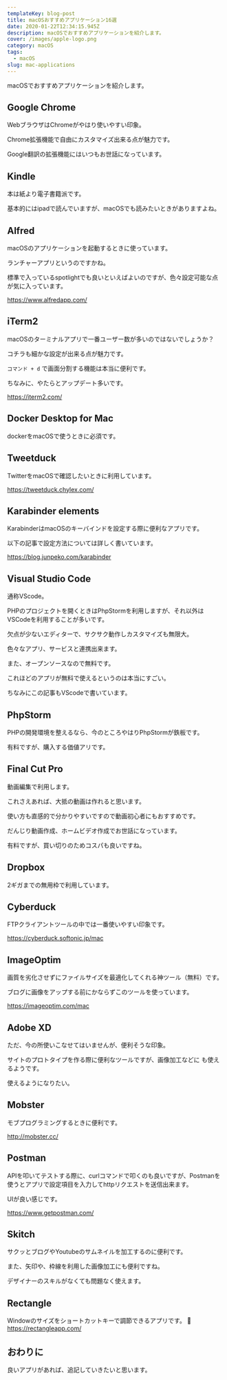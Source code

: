 ```yaml
---
templateKey: blog-post
title: macOSおすすめアプリケーション16選
date: 2020-01-22T12:34:15.945Z
description: macOSでおすすめアプリケーションを紹介します。
cover: /images/apple-logo.png
category: macOS
tags:
  - macOS
slug: mac-applications
---
```


macOSでおすすめアプリケーションを紹介します。

## Google Chrome

WebブラウザはChromeがやはり使いやすい印象。

Chrome拡張機能で自由にカスタマイズ出来る点が魅力です。

Google翻訳の拡張機能にはいつもお世話になっています。

## Kindle

本は紙より電子書籍派です。

基本的にはipadで読んでいますが、macOSでも読みたいときがありますよね。

## Alfred

macOSのアプリケーションを起動するときに使っています。

ランチャーアプリというのですかね。

標準で入っているspotlightでも良いといえばよいのですが、色々設定可能な点が気に入っています。

https://www.alfredapp.com/

## iTerm2

macOSのターミナルアプリで一番ユーザー数が多いのではないでしょうか？

コチラも細かな設定が出来る点が魅力です。

`コマンド + d` で画面分割する機能は本当に便利です。

ちなみに、やたらとアップデート多いです。

https://iterm2.com/

## Docker Desktop for Mac

dockerをmacOSで使うときに必須です。


## Tweetduck

TwitterをmacOSで確認したいときに利用しています。

https://tweetduck.chylex.com/

## Karabinder elements

KarabinderはmacOSのキーバインドを設定する際に便利なアプリです。

以下の記事で設定方法については詳しく書いています。

https://blog.junpeko.com/karabinder


## Visual Studio Code

通称VScode。

PHPのプロジェクトを開くときはPhpStormを利用しますが、それ以外はVSCodeを利用することが多いです。

欠点が少ないエディターで、サクサク動作しカスタマイズも無限大。

色々なアプリ、サービスと連携出来ます。

また、オープンソースなので無料です。

これほどのアプリが無料で使えるというのは本当にすごい。

ちなみにこの記事もVScodeで書いています。

## PhpStorm

PHPの開発環境を整えるなら、今のところやはりPhpStormが鉄板です。

有料ですが、購入する価値アリです。

## Final Cut Pro

動画編集で利用します。

これさえあれば、大抵の動画は作れると思います。

使い方も直感的で分かりやすいですので動画初心者にもおすすめです。

だんじり動画作成、ホームビデオ作成でお世話になっています。

有料ですが、買い切りのためコスパも良いですね。

## Dropbox

2ギガまでの無用枠で利用しています。

## Cyberduck

FTPクライアントツールの中では一番使いやすい印象です。

https://cyberduck.softonic.jp/mac

## ImageOptim

画質を劣化させずにファイルサイズを最適化してくれる神ツール（無料）です。

ブログに画像をアップする前にかならずこのツールを使っています。

https://imageoptim.com/mac


## Adobe XD

ただ、今の所使いこなせてはいませんが、便利そうな印象。

サイトのプロトタイプを作る際に便利なツールですが、画像加工などに
も使えるようです。

使えるようになりたい。

## Mobster

モブプログラミングするときに便利です。

http://mobster.cc/

## Postman

APIを叩いてテストする際に、curlコマンドで叩くのも良いですが、Postmanを使うとアプリで設定項目を入力してhttpリクエストを送信出来ます。

UIが良い感じです。

https://www.getpostman.com/

## Skitch

サクッとブログやYoutubeのサムネイルを加工するのに便利です。

また、矢印や、枠線を利用した画像加工にも便利ですね。

デザイナーのスキルがなくても問題なく使えます。

## Rectangle

Windowのサイズをショートカットキーで調節できるアプリです。

https://rectangleapp.com/

## おわりに

良いアプリがあれば、追記していきたいと思います。
